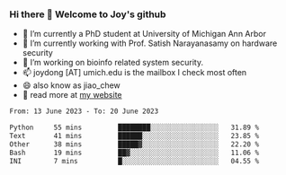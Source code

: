 ### Hi there 👋 Welcome to Joy's github

- 🔭 I’m currently a PhD student at University of Michigan Ann Arbor
- 🌱 I’m currently working with Prof. Satish Narayanasamy on hardware security
- 👯 I’m working on bioinfo related system security. 
- 📫 joydong [AT] umich.edu is the mailbox I check most often
- 😄 also know as jiao_chew
- 💬 read more at [my website](https://joydddd.github.io/)
<!--START_SECTION:waka-->

```txt
From: 13 June 2023 - To: 20 June 2023

Python     55 mins         ████████░░░░░░░░░░░░░░░░░   31.89 %
Text       41 mins         ██████░░░░░░░░░░░░░░░░░░░   23.85 %
Other      38 mins         █████▓░░░░░░░░░░░░░░░░░░░   22.20 %
Bash       19 mins         ██▓░░░░░░░░░░░░░░░░░░░░░░   11.06 %
INI        7 mins          █░░░░░░░░░░░░░░░░░░░░░░░░   04.55 %
```

<!--END_SECTION:waka-->
